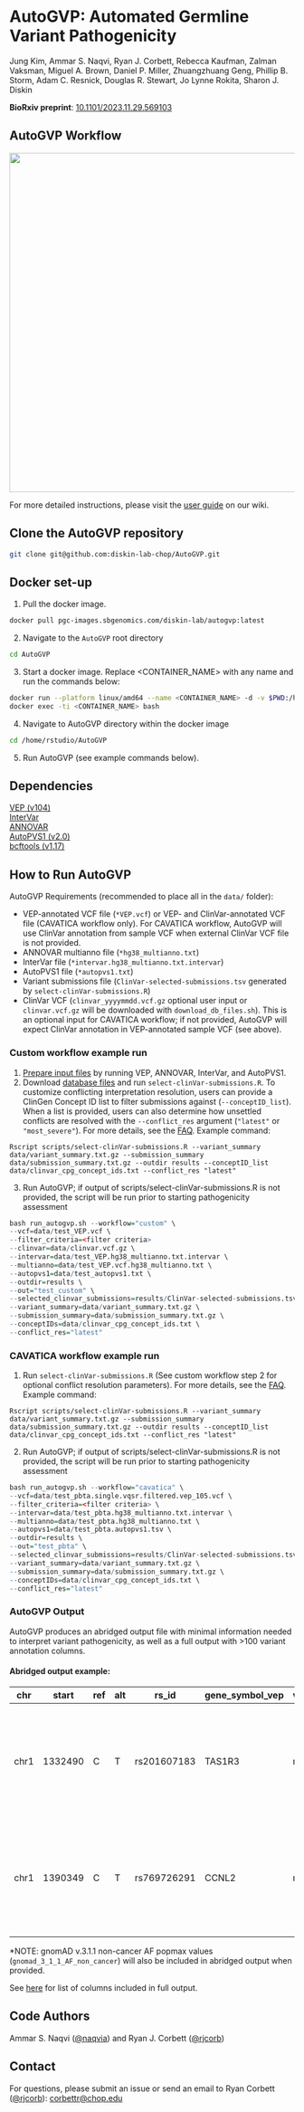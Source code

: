 # AutoGVP: Automated Germline Variant Pathogenicity
Jung Kim, Ammar S. Naqvi, Ryan J. Corbett, Rebecca Kaufman, Zalman Vaksman, Miguel A. Brown,  Daniel P. Miller, Zhuangzhuang Geng, Phillip B. Storm, Adam C. Resnick, Douglas R. Stewart, Jo Lynne Rokita, Sharon J. Diskin

**BioRxiv preprint**: [10.1101/2023.11.29.569103](https://doi.org/10.1101/2023.11.29.569103)

## AutoGVP Workflow  
<img src="https://github.com/diskin-lab-chop/pathogenicity-assessment/blob/6848a369885fb9e03e75ec82afc97379457c0275/figures/germline-pathogenecity_flow.png" align="center" width = "600">

For more detailed instructions, please visit the [user guide](https://github.com/diskin-lab-chop/AutoGVP/wiki/User-Guide) on our wiki.

## Clone the AutoGVP repository
```bash
git clone git@github.com:diskin-lab-chop/AutoGVP.git
```

## Docker set-up
1. Pull the docker image.
```bash
docker pull pgc-images.sbgenomics.com/diskin-lab/autogvp:latest
```
2. Navigate to the `AutoGVP` root directory
```bash
cd AutoGVP
```   
3. Start a docker image. Replace <CONTAINER_NAME> with any name and run the commands below:
```bash
docker run --platform linux/amd64 --name <CONTAINER_NAME> -d -v $PWD:/home/rstudio/AutoGVP pgc-images.sbgenomics.com/diskin-lab/autogvp:latest
docker exec -ti <CONTAINER_NAME> bash
```
4. Navigate to AutoGVP directory within the docker image
```bash
cd /home/rstudio/AutoGVP
```
5. Run AutoGVP (see example commands below).

## Dependencies
[VEP (v104)](https://github.com/Ensembl/ensembl-vep)<br>
[InterVar](https://github.com/WGLab/InterVar) <br>
[ANNOVAR](https://annovar.openbioinformatics.org/en/latest/) <br>
[AutoPVS1 (v2.0)](https://github.com/JiguangPeng/autopvs1/releases/tag/v2.0) <br>
[bcftools (v1.17)](https://github.com/samtools/bcftools/) <br>

## How to Run AutoGVP
AutoGVP Requirements (recommended to place all in the `data/` folder):
- VEP-annotated VCF file (`*VEP.vcf`) or VEP- and ClinVar-annotated VCF file (CAVATICA workflow only). For CAVATICA workflow, AutoGVP will use ClinVar annotation from sample VCF when external ClinVar VCF file is not provided.   
- ANNOVAR multianno file (`*hg38_multianno.txt`)
- InterVar file (`*intervar.hg38_multianno.txt.intervar`)
- AutoPVS1 file (`*autopvs1.txt`)
- Variant submissions file (`ClinVar-selected-submissions.tsv` generated by `select-clinVar-submissions.R`)
- ClinVar VCF (`clinvar_yyyymmdd.vcf.gz` optional user input or `clinvar.vcf.gz` will be downloaded with `download_db_files.sh`). This is an optional input for CAVATICA workflow; if not provided, AutoGVP will expect ClinVar annotation in VEP-annotated sample VCF (see above).  

### Custom workflow example run
1. [Prepare input files](https://github.com/diskin-lab-chop/AutoGVP/wiki/User-Guide#custom-input-workflow---step-by-step) by running VEP, ANNOVAR, InterVar, and AutoPVS1.
2. Download [database files](https://github.com/diskin-lab-chop/AutoGVP/blob/main/scripts/download_db_files.sh) and run `select-clinVar-submissions.R`. To customize conflicting interpretation resolution, users can provide a ClinGen Concept ID list to filter submissions against (`--conceptID_list`). When a list is provided, users can also determine how unsettled conflicts are resolved with the `--conflict_res` argument (`"latest"` or `"most_severe"`). 
For more details, see the [FAQ](https://github.com/diskin-lab-chop/AutoGVP/wiki/FAQ#how-can-i-create-my-own-concept-id-list).
Example command:
```
Rscript scripts/select-clinVar-submissions.R --variant_summary data/variant_summary.txt.gz --submission_summary data/submission_summary.txt.gz --outdir results --conceptID_list data/clinvar_cpg_concept_ids.txt --conflict_res "latest"
```
3. Run AutoGVP; if output of scripts/select-clinVar-submissions.R is not provided, the script will be run prior to starting pathogenicity assessment
```r
bash run_autogvp.sh --workflow="custom" \
--vcf=data/test_VEP.vcf \
--filter_criteria=<filter criteria>
--clinvar=data/clinvar.vcf.gz \
--intervar=data/test_VEP.hg38_multianno.txt.intervar \
--multianno=data/test_VEP.vcf.hg38_multianno.txt \
--autopvs1=data/test_autopvs1.txt \
--outdir=results \
--out="test_custom" \
--selected_clinvar_submissions=results/ClinVar-selected-submissions.tsv \
--variant_summary=data/variant_summary.txt.gz \
--submission_summary=data/submission_summary.txt.gz \
--conceptIDs=data/clinvar_cpg_concept_ids.txt \
--conflict_res="latest"
```

### CAVATICA workflow example run
1. Run `select-clinVar-submissions.R` (See custom workflow step 2 for optional conflict resolution parameters).
For more details, see the [FAQ](https://github.com/diskin-lab-chop/AutoGVP/wiki/FAQ#how-can-i-create-my-own-concept-id-list).
Example command:
```
Rscript scripts/select-clinVar-submissions.R --variant_summary data/variant_summary.txt.gz --submission_summary data/submission_summary.txt.gz --outdir results --conceptID_list data/clinvar_cpg_concept_ids.txt --conflict_res "latest"
```
2. Run AutoGVP; if output of scripts/select-clinVar-submissions.R is not provided, the script will be run prior to starting pathogenicity assessment

```r
bash run_autogvp.sh --workflow="cavatica" \
--vcf=data/test_pbta.single.vqsr.filtered.vep_105.vcf \
--filter_criteria=<filter criteria> \
--intervar=data/test_pbta.hg38_multianno.txt.intervar \
--multianno=data/test_pbta.hg38_multianno.txt \
--autopvs1=data/test_pbta.autopvs1.tsv \
--outdir=results \
--out="test_pbta" \
--selected_clinvar_submissions=results/ClinVar-selected-submissions.tsv \
--variant_summary=data/variant_summary.txt.gz \
--submission_summary=data/submission_summary.txt.gz \
--conceptIDs=data/clinvar_cpg_concept_ids.txt \
--conflict_res="latest"
```

### AutoGVP Output
AutoGVP produces an abridged output file with minimal information needed to interpret variant pathogenicity, as well as a full output with >100 variant annotation columns.

#### Abridged output example:

chr | start | ref | alt | rs_id | gene_symbol_vep | variant_classification_vep | HGVSg | HGVSc | HGVSp | autogvp_call | autogvp_call_reason | clinvar_stars | clinvar_clinsig | intervar_evidence
-- | -- | -- | -- | -- | -- | -- | -- | -- | -- | -- | -- | -- | -- | --
chr1 | 1332490 | C | T | rs201607183 | TAS1R3 | missense_variant | chr1:g.1332490C>T | c.959C>T | p.Thr320Met | Uncertain_significance | ClinVar | 1 | Uncertain_significance | InterVar: Uncertain significance PVS1=0 PS=[0, 0, 0, 0, 0] PM=[1, 0, 0, 0, 0, 0, 0] PP=[0, 0, 1, 0, 0, 0] BA1=0 BS=[0, 0, 0, 0, 0] BP=[0, 0, 0, 0, 0, 0, 0, 0]
chr1 | 1390349 | C | T | rs769726291 | CCNL2 | missense_variant | chr1:g.1390349C>T | c.887G>A | p.Gly296Asp | Uncertain_significance | InterVar | NA | NA | InterVar: Uncertain significance PVS1=0 PS=[0, 0, 0, 0, 0] PM=[1, 1, 0, 0, 0, 0, 0] PP=[0, 0, 0, 0, 0, 0] BA1=0 BS=[0, 0, 0, 0, 0] BP=[0, 0, 0, 0, 0, 0, 0, 0]

*NOTE: gnomAD v.3.1.1 non-cancer AF popmax values (`gnomad_3_1_1_AF_non_cancer`) will also be included in abridged output when provided.

See [here](https://github.com/diskin-lab-chop/AutoGVP/blob/main/data/output_colnames.tsv) for list of columns included in full output.


## Code Authors

Ammar S. Naqvi ([@naqvia](https://github.com/naqvia)) and Ryan J. Corbett ([@rjcorb](https://github.com/rjcorb))

## Contact

For questions, please submit an issue or send an email to Ryan Corbett ([@rjcorb](https://github.com/rjcorb)): corbettr@chop.edu
